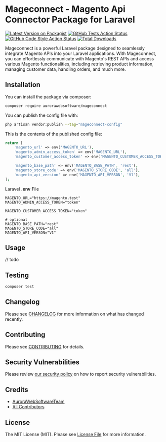 # Mageconnect - Magento Api Connector Package for Laravel

[![Latest Version on Packagist](https://img.shields.io/packagist/v/aurorawebsoftware/mageconnect.svg?style=flat-square)](https://packagist.org/packages/aurorawebsoftware/mageconnect)
[![GitHub Tests Action Status](https://img.shields.io/github/actions/workflow/status/aurorawebsoftware/mageconnect/run-tests.yml?branch=main&label=tests&style=flat-square)](https://github.com/aurorawebsoftware/mageconnect/actions?query=workflow%3Arun-tests+branch%3Amain)
[![GitHub Code Style Action Status](https://img.shields.io/github/actions/workflow/status/aurorawebsoftware/mageconnect/fix-php-code-style-issues.yml?branch=main&label=code%20style&style=flat-square)](https://github.com/aurorawebsoftware/mageconnect/actions?query=workflow%3A"Fix+PHP+code+style+issues"+branch%3Amain)
[![Total Downloads](https://img.shields.io/packagist/dt/aurorawebsoftware/mageconnect.svg?style=flat-square)](https://packagist.org/packages/aurorawebsoftware/mageconnect)


Mageconnect is a powerful Laravel package designed to seamlessly integrate Magento APIs into your Laravel applications. 
With Mageconnect, you can effortlessly communicate with Magento's REST APIs and access various Magento functionalities, 
including retrieving product information, managing customer data, handling orders, and much more.

## Installation

You can install the package via composer:

```bash
composer require aurorawebsoftware/mageconnect
```

You can publish the config file with:

```bash
php artisan vendor:publish --tag="mageconnect-config"
```

This is the contents of the published config file:

```php
return [
    'magento_url' => env('MAGENTO_URL'),
    'magento_admin_access_token' => env('MAGENTO_URL'),
    'magento_customer_access_token' => env('MAGENTO_CUSTOMER_ACCESS_TOKEN'),

    'magento_base_path' => env('MAGENTO_BASE_PATH', 'rest'),
    'magento_store_code' => env('MAGENTO_STORE_CODE', 'all'),
    'magento_api_version' => env('MAGENTO_API_VERSON', 'V1'),
];
```

Laravel **.env** File
```dotenv
MAGENTO_URL="https://magento.test"
MAGENTO_ADMIN_ACCESS_TOKEN="token"

MAGENTO_CUSTOMER_ACCESS_TOKEN="token"

# optional
MAGENTO_BASE_PATH="rest"
MAGENTO_STORE_CODE="all"
MAGENTO_API_VERSON="V1"

```

## Usage

// todo 

## Testing

```bash
composer test
```

## Changelog

Please see [CHANGELOG](CHANGELOG.md) for more information on what has changed recently.

## Contributing

Please see [CONTRIBUTING](README-CONTRIBUTING.md) for details.

## Security Vulnerabilities

Please review [our security policy](../../security/policy) on how to report security vulnerabilities.

## Credits

- [AuroraWebSoftwareTeam](https://github.com/AuroraWebSoftware)
- [All Contributors](../../contributors)

## License

The MIT License (MIT). Please see [License File](LICENSE.md) for more information.
